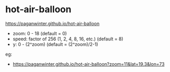 # hot-air-balloon

https://paganwinter.github.io/hot-air-balloon

- zoom: 0 - 18 (default = 0)
- speed: factor of 256 (1, 2, 4, 8, 16, etc.) (default = 8)
- y: 0 - (2^zoom) (default = (2^zoom)/2-1)

eg:
- https://paganwinter.github.io/hot-air-balloon?zoom=11&lat=19.3&lon=73
